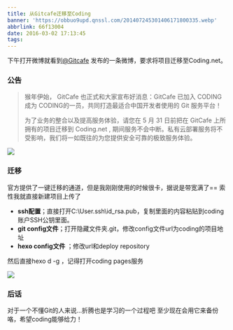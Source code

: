 ```yaml
---
title: 从Gitcafe迁移至Coding
banner: 'https://obbuo9upd.qnssl.com/201407245301406171800335.webp'
abbrlink: 66f13004
date: 2016-03-02 17:13:45
tags:
---
```

下午打开微博就看到[@Gitcafe](https://t.cn/RGlgRkc) 发布的一条微博，要求将项目迁移至Coding.net。
<!--more-->
### 公告

> 猴年伊始， GitCafe 也正式和大家宣布好消息：GitCafe 已加入 CODING 成为 CODING的一员，共同打造最适合中国开发者使用的 Git 服务平台！
> 
> 为了业务的整合以及提高服务体验，请您在 5 月 31 日前把在 GitCafe 上所拥有的项目迁移到 Coding.net , 期间服务不会中断。私有云部署服务将不受影响，我们将一如既往的为您提供安全可靠的极致服务体验。

![](https://obbuo9upd.qnssl.com/20160302165829.jpg)

### 迁移

官方提供了一键迁移的通道，但是我刚刚使用的时候很卡，据说是带宽满了==
索性我就直接新建项目上传了

- **ssh配置**；直接打开C:\User\.ssh\id_rsa.pub，复制里面的内容粘贴到coding账户SSH公钥里面。
- **git config文件**；打开隐藏文件夹.git，修改config文件url为coding的项目地址
- **hexo config文件** ；修改url和deploy repository

然后直接hexo d -g ，记得打开coding pages服务

![](https://obbuo9upd.qnssl.com/20160302171005.jpg)

### 后话

对于一个不懂Git的人来说...折腾也是学习的一个过程吧
至少现在会用它来备份咯，希望coding能够给力！